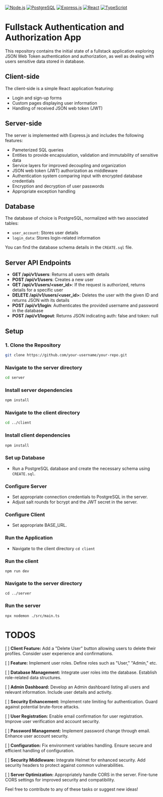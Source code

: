 [![Node.js](https://img.shields.io/badge/Node.js-14.16-brightgreen)](https://nodejs.org/)
[![PostgreSQL](https://img.shields.io/badge/PostgreSQL-16-blue)](https://www.postgresql.org/)
[![Express.js](https://img.shields.io/badge/Express.js-1.x-blue)](https://expressjs.com/)
[![React](https://img.shields.io/badge/React-latest-blueviolet)](https://reactjs.org/)
[![TypeScript](https://img.shields.io/badge/TypeScript-latest-blue)](https://www.typescriptlang.org/)

# Fullstack Authentication and Authorization App

This repository contains the initial state of a fullstack application exploring JSON Web Token authentication and authorization,
as well as dealing with users sensitive data stored in database.

## Client-side

The client-side is a simple React application featuring:
- Login and sign-up forms
- Custom pages displaying user information
- Handling of received JSON web token (JWT)

## Server-side

The server is implemented with Express.js and includes the following features:
- Pameterized SQL queries
- Entities to provide encapsulation, validation and immutability of sensitive data
- Service layers for improved decoupling and organization
- JSON web token (JWT) authorization as middleware
- Authentication system comparing input with encrypted database credentials
- Encryption and decryption of user passwords
- Appropriate exception handling

## Database

The database of choice is PostgreSQL, normalized with two associated tables:
- `user_account`: Stores user details
- `login_data`: Stores login-related information

You can find the database schema details in the `CREATE.sql` file.

## Server API Endpoints

- **GET /api/v1/users**: Returns all users with details
- **POST /api/v1/users**: Creates a new user
- **GET /api/v1/users/<user_id>**: If the request is authorized, returns details for a specific user
- **DELETE /api/v1/users/<user_id>**: Deletes the user with the given ID and returns JSON with its details
- **POST /api/v1/login**: Authenticates the provided username and password in the database
- **POST /api/v1/logout**: Returns JSON indicating auth: false and token: null

## Setup

### 1. Clone the Repository

```bash
git clone https://github.com/your-username/your-repo.git
```
### Navigate to the server directory
```bash
cd server
```
### Install server dependencies
```bash
npm install
```
### Navigate to the client directory
```bash
cd ../client
```
### Install client dependencies
```bash
npm install
```
### Set up Database
- Run a PostgreSQL database and create the necessary schema using `CREATE.sql`.

### Configure Server
- Set appropriate connection credentials to PostgreSQL in the server.
- Adjust salt rounds for bcrypt and the JWT secret in the server.

### Configure Client
- Set appropriate BASE_URL.

### Run the Application

- Navigate to the client directory
`cd client`

### Run the client
`npm run dev`

### Navigate to the server directory
`cd ../server`

### Run the server
`npx nodemon ./src/main.ts`

# TODOS

[ ] **Client Feature:** Add a "Delete User" button allowing users to delete their profiles.
  Consider user experience and confirmations.

[ ] **Feature:** Implement user roles.
  Define roles such as "User," "Admin," etc.

[ ] **Database Management:** Integrate user roles into the database.
  Establish role-related data structures.

[ ] **Admin Dashboard:** Develop an Admin dashboard listing all users and relevant information.
  Include user details and activity.

[ ] **Security Enhancement:** Implement rate limiting for authentication.
  Guard against potential brute-force attacks.

[ ] **User Registration:** Enable email confirmation for user registration.
  Improve user verification and account security.

[ ] **Password Management:** Implement password change through email.
  Enhance user account security.

[ ] **Configuration:** Fix environment variables handling.
  Ensure secure and efficient handling of configuration.

[ ] **Security Middleware:** Integrate Helmet for enhanced security.
  Add security headers to protect against common vulnerabilities.

[ ] **Server Optimization:** Appropriately handle CORS in the server.
  Fine-tune CORS settings for improved security and compatibility.


Feel free to contribute to any of these tasks or suggest new ideas!
